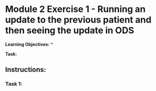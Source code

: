# Module 2 Exercise 1 - Running an update to the previous patient and then seeing the update in ODS 

**Learning Objectives:** 
* 

**Task:** 

## Instructions:

### Task 1: 